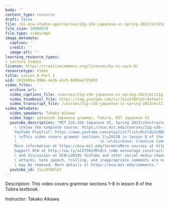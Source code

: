 ```yaml
---
body: ''
content_type: resource
draft: false
file: /ol-ocw-studio-app/courses/21g-s56-japanese-vi-spring-2023/mit21g_s56s23_l08_1_360p_16_9.mp4
file_size: 10908970
file_type: video/mp4
image_metadata:
  caption: ''
  credit: ''
  image-alt: ''
learning_resource_types:
- Lecture Videos
license: https://creativecommons.org/licenses/by-nc-sa/4.0/
resourcetype: Video
title: Lesson 8 Part 1
uid: 341b98ba-098e-4e36-a1c5-0d56ae715d93
video_files:
  archive_url: ''
  video_captions_file: /courses/21g-s56-japanese-vi-spring-2023/mit21g_s56s23_l08_1_captions.vtt
  video_thumbnail_file: https://img.youtube.com/vi/JiLa3tBXlpY/default.jpg
  video_transcript_file: /courses/21g-s56-japanese-vi-spring-2023/mit21g_s56s23_l08_1_transcript.pdf
video_metadata:
  video_speakers: Takako Aikawa
  video_tags: advanced Japanese grammar, Tobira, MIT Japanese VI
  youtube_description: "MIT 21G.S56 Japanese VI, Spring 2023\nInstructor: Takako Aikawa\n\
    \ \nView the complete course: https://ocw.mit.edu/courses/21g-s56-japanese-vi-spring-2023\n\
    YouTube Playlist: https://www.youtube.com/playlist?list=PLUl4u3cNGP62Mr5APSizHgFa0hRiWgPln\n\
    \ \nThis video covers grammar sections 1\u20138 in lesson 8 of the Tobira textbook.\
    \                                     \n \n\nLicense: Creative Commons BY-NC-SA\n\
    More information at https://ocw.mit.edu/terms\nMore courses at https://ocw.mit.edu\n\
    Support OCW at http://ow.ly/a1If50zVRlQ\n \nWe encourage constructive comments\
    \ and discussion on OCW\u2019s YouTube and other social media channels. Personal\
    \ attacks, hate speech, trolling, and inappropriate comments are not allowed and\
    \ may be removed. More details at https://ocw.mit.edu/comments."
  youtube_id: JiLa3tBXlpY
---
```

Description: This video covers grammar sections 1–8 in lesson 8 of the Tobira textbook.

Instructor: Takako Aikawa